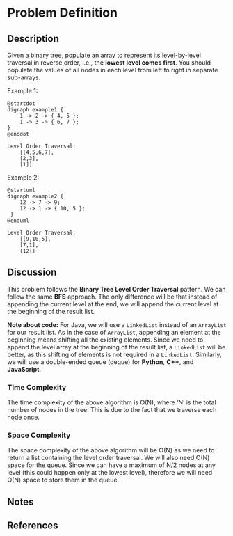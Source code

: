 # Problem Definition

## Description

Given a binary tree, populate an array to represent its level-by-level traversal in reverse order, i.e., the **lowest level comes first**. You should populate the values of all nodes in each level from left to right in separate sub-arrays.

Example 1:

```plantuml
@startdot
digraph example1 {
    1 -> 2 -> { 4, 5 };
    1 -> 3 -> { 6, 7 };
}
@enddot
```

```text
Level Order Traversal:  
    [[4,5,6,7],
    [2,3],
    [1]]  
```

Example 2:

```plantuml
@startuml
digraph example2 {
    12 -> 7 -> 9;
    12 -> 1 -> { 10, 5 };
 }
@enduml
```

```text
Level Order Traversal:  
    [[9,10,5],
    [7,1],
    [12]]
```

## Discussion

This problem follows the **Binary Tree Level Order Traversal** pattern. We can follow the same **BFS** approach. The only difference will be that instead of appending the current level at the end, we will append the current level at the beginning of the result list.

**Note about code:** For Java, we will use a `LinkedList` instead of an `ArrayList` for our result list. As in the case of `ArrayList`, appending an element at the beginning means shifting all the existing elements. Since we need to append the level array at the beginning of the result list, a `LinkedList` will be better, as this shifting of elements is not required in a `LinkedList`. Similarly, we will use a double-ended queue (deque) for **Python**, **C++**, and **JavaScript**.

### Time Complexity

The time complexity of the above algorithm is O(N), where ‘N’ is the total number of nodes in the tree. This is due to the fact that we traverse each node once.

### Space Complexity

The space complexity of the above algorithm will be O(N) as we need to return a list containing the level order traversal. We will also need O(N) space for the queue. Since we can have a maximum of N/2 nodes at any level (this could happen only at the lowest level), therefore we will need O(N) space to store them in the queue.

## Notes

## References
